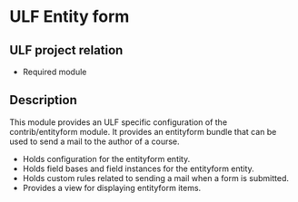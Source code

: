 # ULF Entity form
## ULF project relation
- Required module

## Description
This module provides an ULF specific configuration of the contrib/entityform module.
It provides an entityform bundle that can be used to send a mail to the author of a course.
- Holds configuration for the entityform entity.
- Holds field bases and field instances for the entityform entity.
- Holds custom rules related to sending a mail when a form is submitted.
- Provides a view for displaying entityform items.